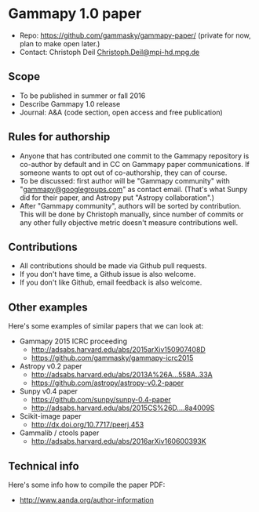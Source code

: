 # Gammapy 1.0 paper

* Repo: https://github.com/gammasky/gammapy-paper/
  (private for now, plan to make open later.)
* Contact: Christoph Deil <Christoph.Deil@mpi-hd.mpg.de>

## Scope

* To be published in summer or fall 2016
* Describe Gammapy 1.0 release
* Journal: A&A (code section, open access and free publication)

## Rules for authorship

* Anyone that has contributed one commit to the Gammapy repository is
  co-author by default and in CC on Gammapy paper communications.
  If someone wants to opt out of co-authorship, they can of course.
* To be discussed: first author will be "Gammapy community"
  with "gammapy@googlegroups.com" as contact email.
  (That's what Sunpy did for their paper, and Astropy put "Astropy collaboration".)
* After "Gammapy community", authors will be sorted by contribution.
  This will be done by Christoph manually, since number of commits or any other
  fully objective metric doesn't measure contributions well.

## Contributions

* All contributions should be made via Github pull requests.
* If you don't have time, a Github issue is also welcome.
* If you don't like Github, email feedback is also welcome.

## Other examples

Here's some examples of similar papers that we can look at:

* Gammapy 2015 ICRC proceeding
  * http://adsabs.harvard.edu/abs/2015arXiv150907408D
  * https://github.com/gammasky/gammapy-icrc2015
* Astropy v0.2 paper
  * http://adsabs.harvard.edu/abs/2013A%26A...558A..33A
  * https://github.com/astropy/astropy-v0.2-paper
* Sunpy v0.4 paper
  * https://github.com/sunpy/sunpy-0.4-paper
  * http://adsabs.harvard.edu/abs/2015CS%26D....8a4009S
* Scikit-image paper
  * http://dx.doi.org/10.7717/peerj.453
* Gammalib / ctools paper
  * http://adsabs.harvard.edu/abs/2016arXiv160600393K

## Technical info

Here's some info how to compile the paper PDF:

* http://www.aanda.org/author-information
